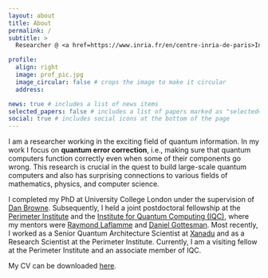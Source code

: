 ```yaml
---
layout: about
title: About
permalink: /
subtitle: >
  Researcher @ <a href=https://www.inria.fr/en/centre-inria-de-paris>Inria Paris</a> (COSMIQ team)

profile:
  align: right
  image: prof_pic.jpg
  image_circular: false # crops the image to make it circular
  address:

news: true # includes a list of news items
selected_papers: false # includes a list of papers marked as "selected={true}"
social: true # includes social icons at the bottom of the page
---
```


I am a researcher working in the exciting field of quantum information.
In my work I focus on **quantum error correction**, i.e., making sure that quantum computers function correctly even when some of their components go wrong.
This research is crucial in the quest to build large-scale quantum computers and also has surprising connections to various fields of mathematics, physics, and computer science.

I completed my PhD at University College London under the supervision of [Dan Browne](https://sites.google.com/site/danbrowneucl).
Subsequently, I held a joint postdoctoral fellowship at the [Perimeter Institute](https://perimeterinstitute.ca) and the [Institute for Quantum Computing (IQC)](https://uwaterloo.ca/institute-for-quantum-computing), where my mentors were [Raymond Laflamme](https://laflamme.iqc.uwaterloo.ca) and [Daniel Gottesman](https://www.cs.umd.edu/~dgottesm/).
Most recently, I worked as a Senior Quantum Architecture Scientist at [Xanadu](https://xanadu.ai) and as a Research Scientist at the Perimeter Institute.
Currently, I am a visiting fellow at the Perimeter Institute and an associate member of IQC.

My CV can be downloaded [here](../assets/pdf/cv.pdf).
